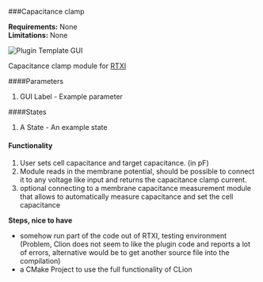 ###Capacitance clamp

**Requirements:** None  
**Limitations:** None  

![Plugin Template GUI](plugin-template.png)

<!--start-->
Capacitance clamp module for [RTXI](http://rtxi.org)
<!--end-->

####Parameters
1. GUI Label - Example parameter

####States
1. A State - An example state


#### Functionality
1. User sets cell capacitance and target capacitance. (in pF)
2. Module reads in the membrane potential, should be possible to connect it to any voltage like input and returns the capacitance clamp current.
3. optional connecting to a membrane capacitance measurement module that allows to automatically measure capacitance and set the cell capacitance

**Steps, nice to have**
- somehow run part of the code out of RTXI, testing environment (Problem, Clion does not seem to like the plugin code
 and reports a lot of errors, alternative would be to get another source file into the compilation)
- a CMake Project to use the full functionality of CLion
